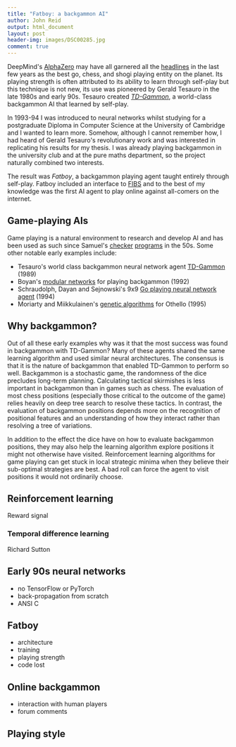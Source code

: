 ```yaml
---
title: "Fatboy: a backgammon AI"
author: John Reid
output: html_document
layout: post
header-img: images/DSC00285.jpg
comment: true
---
```


DeepMind's
[AlphaZero](https://deepmind.com/blog/article/alphazero-shedding-new-light-grand-games-chess-shogi-and-go)
may have all garnered all the
[headlines](https://www.theguardian.com/sport/2018/dec/11/creative-alphazero-leads-way-chess-computers-science)
in the last few years as the best go, chess, and shogi playing entity on the
planet. Its playing strength is often attributed to its ability to learn
through self-play but this technique is not new, its use was pioneered by
Gerald Tesauro in the late 1980s and early 90s. Tesauro created
*[TD-Gammon](http://www.mitpressjournals.org/doi/10.1162/neco.1994.6.2.215)*,
a world-class backgammon AI that learned by self-play.

In 1993-94 I was introduced to neural networks whilst studying for
a postgraduate Diploma in Computer Science at the University of Cambridge and
I wanted to learn more. Somehow, although I cannot remember how, I had heard of
Gerald Tesauro's revolutionary work and was interested in replicating his
results for my thesis. I was already playing backgammon in the university club
and at the pure maths department, so the project naturally combined two
interests.

The result was *Fatboy*, a backgammon playing agent taught entirely through
self-play. Fatboy included an interface to [FIBS](http://www.fibs.com/) and to
the best of my knowledge was the first AI agent to play online against
all-comers on the internet.

<!-- Control how much is shown as an excerpt. -->
<!--more-->


## Game-playing AIs

Game playing is a natural environment to research and develop AI and has been
used as such since Samuel's
[checker](https://ieeexplore.ieee.org/abstract/document/5392560)
[programs](https://ieeexplore.ieee.org/abstract/document/5391906) in the 50s.
Some other notable early examples include:

  - Tesauro's world class backgammon neural network agent
    [TD-Gammon](https://en.wikipedia.org/wiki/TD-Gammon) (1989)
  - Boyan's [modular
    networks](https://bkgm.com/articles/Grater/Bibliography/files/Boyan-BackgammonThesis.pdf)
    for playing backgammon (1992)
  - Schraudolph, Dayan and Sejnowski's 9x9 [Go playing neural network
    agent](http://www.gatsby.ucl.ac.uk/~dayan/papers/sds94.html) (1994)
  - Moriarty and Miikkulainen's [genetic
    algorithms](http://nn.cs.utexas.edu/downloads/papers/moriarty.discovering.pdf)
    for Othello (1995)


## Why backgammon?

Out of all these early examples why was it that the most success was found in
backgammon with TD-Gammon? Many of these agents shared the same learning
algorithm and used similar neural architectures. The consensus is that it is
the nature of backgammon that enabled TD-Gammon to perform so well. Backgammon
is a stochastic game, the randomness of the dice precludes long-term planning.
Calculating tactical skirmishes is less important in backgammon than in games
such as chess. The evaluation of most chess positions (especially those
critical to the outcome of the game) relies heavily on deep tree search to
resolve these tactics. In contrast, the evaluation of backgammon positions
depends more on the recognition of positional features and an understanding of
how they interact rather than resolving a tree of variations.

In addition to the effect the dice have on how to evaluate backgammon
positions, they may also help the learning algorithm explore positions it might
not otherwise have visited. Reinforcement learning algorithms for game playing
can get stuck in local strategic minima when they believe their sub-optimal
strategies are best. A bad roll can force the agent to visit positions it would
not ordinarily choose.


## Reinforcement learning

Reward signal


### Temporal difference learning

Richard Sutton


## Early 90s neural networks

- no TensorFlow or PyTorch
- back-propagation from scratch
- ANSI C


## Fatboy

- architecture
- training
- playing strength
- code lost


## Online backgammon

- interaction with human players
- forum comments


## Playing style
